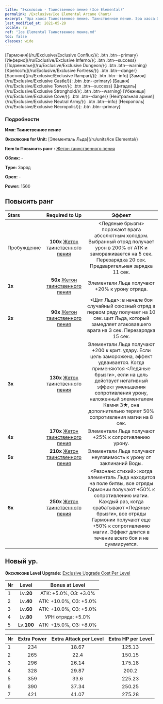 ```yaml
---
title: "Эксклюзив - Таинственное пение (Ice Elemental)"
permalink: /Exclusive/Ice Elemental Arcane Chant/
excerpt: "Эра хаоса Таинственное пение. Таинственное пение. Эра хаоса Эксклюзив Таинственное пение. Элементаль Льда Эксклюзив."
last_modified_at: 2021-05-28
locale: ru
ref: "Ice Elemental Таинственное пение.md"
toc: false
classes: wide
---
```

 [Гармония](/ru/Exclusive/Exclusive Conflux/){: .btn .btn--primary} [Инферно](/ru/Exclusive/Exclusive Inferno/){: .btn .btn--success} [Подземелье](/ru/Exclusive/Exclusive Dungeon/){: .btn .btn--warning} [Крепость](/ru/Exclusive/Exclusive Fortress/){: .btn .btn--danger} [Бастион](/ru/Exclusive/Exclusive Rampart/){: .btn .btn--info} [Замок](/ru/Exclusive/Exclusive Castle/){: .btn .btn--primary} [Башня](/ru/Exclusive/Exclusive Tower/){: .btn .btn--success} [Цитадель](/ru/Exclusive/Exclusive Stronghold/){: .btn .btn--warning} [Убежище](/ru/Exclusive/Exclusive Cove/){: .btn .btn--danger} [Нейтральная армия](/ru/Exclusive/Exclusive Neutral Army/){: .btn .btn--info} [Некрополь](/ru/Exclusive/Exclusive Necropolis/){: .btn .btn--primary} 

### Подробности
 **Имя: Таинственное пение** 

 **Эксклюзив for Unit:** [Элементаль Льда](/ru/units/Ice Elemental/) 

 **Item to Повысить ранг :** [Жетон таинственного пения](/ItemsRU/con_915/)

 **Облик:** -

 **Type:** Заряд

 **Open:** -

 **Power:** 1560

## Повысить ранг 

  |     Stars    |  Required to Up | Эффект |
  |:-------------|:---------------:|:---------------:|
  |  Пробуждение  | **100x** [Жетон таинственного пения](/ItemsRU/con_915/) | <Ледяные брызги> поражают врага абсолютным холодом. Выбранный отряд получает урон в 200% от АТК и замораживается на 5 сек. Перезарядка 20 сек. Предварительная зарядка 11 сек. |
  | **1x** <i class="fas fa-star"/> | **50x** [Жетон таинственного пения](/ItemsRU/con_915/) | Элементали Льда получают +20% к урону отряда. |
  | **2x** <i class="fas fa-star"/> | **90x** [Жетон таинственного пения](/ItemsRU/con_915/) | <Щит Льда>: в начале боя случайный союзный отряд в первом ряду получает на 10 сек. щит Льда, который замедляет атаковавшего врага на 3 сек. Перезарядка 15 сек. |
  | **3x** <i class="fas fa-star"/> | **130x** [Жетон таинственного пения](/ItemsRU/con_915/) | Элементали Льда получают +200 к крит. удару. Если цель заморожена, эффект удваивается. Когда применяются <Ледяные брызги>, если на цель действует негативный эффект уменьшения сопротивления урону, наложенный элементалем Камня 3★, она дополнительно теряет 50% сопротивления магии на 8 сек. |
  | **4x** <i class="fas fa-star"/> | **170x** [Жетон таинственного пения](/ItemsRU/con_915/) | Элементали Льда получают +25% к сопротивлению урону. |
  | **5x** <i class="fas fa-star"/> | **210x** [Жетон таинственного пения](/ItemsRU/con_915/) | Элементали Льда получают неуязвимость к урону от заклинаний Воды. |
  | **6x** <i class="fas fa-star"/> | **250x** [Жетон таинственного пения](/ItemsRU/con_915/) | <Резонанс стихий>: когда элементаль Льда находится на поле битвы, все отряды Гармонии получают +50% к сопротивлению магии. Каждый раз, когда срабатывают «Ледяные брызги», все отряды Гармонии получают еще +50% к сопротивлению магии. Эффект длится в течение всего боя и не суммируется. |


## Новый ур.
 **Эксклюзив Level Upgrade:** [Exclusive Upgrade Cost Per Level](/Exclusive/ExclusiveUpgradeCostPerLevel/)

  |  Nr  |   Level  | Bonus at Level |
  |:-----|:--------:|:--------------:|
  | 1 | Lv.**20** | АТК: +5.0%, ОЗ: +3.0% |
  | 2 | Lv.**40** | АТК: +10.0%, ОЗ: +5.0% |
  | 3 | Lv.**60** | АТК: +10.0%, ОЗ: +5.0% |
  | 4 | Lv.**80** | УРН отряда: +5.0% |
  | 5 | Lv.**100** | АТК: +15.0%, ОЗ: +8.0% |


  |  Nr  |  Extra Power | Extra Attack per Level | Extra HP per Level |
  |:-----|:--------:|:--------:|:--------:|
  | 1 | 234 | 18.67 | 125.13 |
  | 2 | 265 | 22.4 | 150.15 |
  | 3 | 296 | 26.14 | 175.18 |
  | 4 | 328 | 29.87 | 200.2 |
  | 5 | 359 | 33.6 | 225.23 |
  | 6 | 390 | 37.34 | 250.25 |
  | 7 | 421 | 41.07 | 275.28 |


